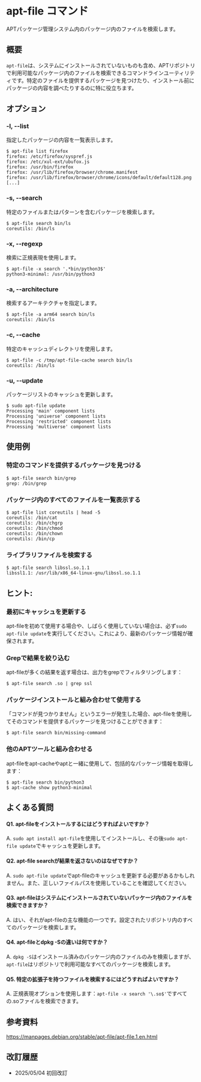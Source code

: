 # apt-file コマンド

APTパッケージ管理システム内のパッケージ内のファイルを検索します。

## 概要

`apt-file`は、システムにインストールされていないものも含め、APTリポジトリで利用可能なパッケージ内のファイルを検索できるコマンドラインユーティリティです。特定のファイルを提供するパッケージを見つけたり、インストール前にパッケージの内容を調べたりするのに特に役立ちます。

## オプション

### **-l, --list**

指定したパッケージの内容を一覧表示します。

```console
$ apt-file list firefox
firefox: /etc/firefox/syspref.js
firefox: /etc/xul-ext/ubufox.js
firefox: /usr/bin/firefox
firefox: /usr/lib/firefox/browser/chrome.manifest
firefox: /usr/lib/firefox/browser/chrome/icons/default/default128.png
[...]
```

### **-s, --search**

特定のファイルまたはパターンを含むパッケージを検索します。

```console
$ apt-file search bin/ls
coreutils: /bin/ls
```

### **-x, --regexp**

検索に正規表現を使用します。

```console
$ apt-file -x search '.*bin/python3$'
python3-minimal: /usr/bin/python3
```

### **-a, --architecture**

検索するアーキテクチャを指定します。

```console
$ apt-file -a arm64 search bin/ls
coreutils: /bin/ls
```

### **-c, --cache**

特定のキャッシュディレクトリを使用します。

```console
$ apt-file -c /tmp/apt-file-cache search bin/ls
coreutils: /bin/ls
```

### **-u, --update**

パッケージリストのキャッシュを更新します。

```console
$ sudo apt-file update
Processing 'main' component lists
Processing 'universe' component lists
Processing 'restricted' component lists
Processing 'multiverse' component lists
```

## 使用例

### 特定のコマンドを提供するパッケージを見つける

```console
$ apt-file search bin/grep
grep: /bin/grep
```

### パッケージ内のすべてのファイルを一覧表示する

```console
$ apt-file list coreutils | head -5
coreutils: /bin/cat
coreutils: /bin/chgrp
coreutils: /bin/chmod
coreutils: /bin/chown
coreutils: /bin/cp
```

### ライブラリファイルを検索する

```console
$ apt-file search libssl.so.1.1
libssl1.1: /usr/lib/x86_64-linux-gnu/libssl.so.1.1
```

## ヒント:

### 最初にキャッシュを更新する

apt-fileを初めて使用する場合や、しばらく使用していない場合は、必ず`sudo apt-file update`を実行してください。これにより、最新のパッケージ情報が確保されます。

### Grepで結果を絞り込む

apt-fileが多くの結果を返す場合は、出力をgrepでフィルタリングします：

```console
$ apt-file search .so | grep ssl
```

### パッケージインストールと組み合わせて使用する

「コマンドが見つかりません」というエラーが発生した場合、apt-fileを使用してそのコマンドを提供するパッケージを見つけることができます：

```console
$ apt-file search bin/missing-command
```

### 他のAPTツールと組み合わせる

apt-fileをapt-cacheやaptと一緒に使用して、包括的なパッケージ情報を取得します：

```console
$ apt-file search bin/python3
$ apt-cache show python3-minimal
```

## よくある質問

#### Q1. apt-fileをインストールするにはどうすればよいですか？
A. `sudo apt install apt-file`を使用してインストールし、その後`sudo apt-file update`でキャッシュを更新します。

#### Q2. apt-file searchが結果を返さないのはなぜですか？
A. `sudo apt-file update`でapt-fileのキャッシュを更新する必要があるかもしれません。また、正しいファイルパスを使用していることを確認してください。

#### Q3. apt-fileはシステムにインストールされていないパッケージ内のファイルを検索できますか？
A. はい、それがapt-fileの主な機能の一つです。設定されたリポジトリ内のすべてのパッケージを検索します。

#### Q4. apt-fileとdpkg -Sの違いは何ですか？
A. `dpkg -S`はインストール済みのパッケージ内のファイルのみを検索しますが、`apt-file`はリポジトリで利用可能なすべてのパッケージを検索します。

#### Q5. 特定の拡張子を持つファイルを検索するにはどうすればよいですか？
A. 正規表現オプションを使用します：`apt-file -x search '\.so$'`ですべての.soファイルを検索できます。

## 参考資料

https://manpages.debian.org/stable/apt-file/apt-file.1.en.html

## 改訂履歴

- 2025/05/04 初回改訂